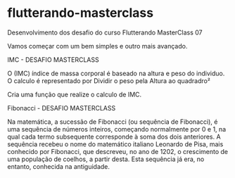 # flutterando-masterclass
Desenvolvimento dos desafio do curso Flutterando MasterClass 07 


Vamos começar com um bem simples e outro mais avançado.

IMC - DESAFIO MASTERCLASS 

O (IMC) índice de massa corporal é baseado na altura e peso do individuo.
O calculo é representado por Dividir o peso pela Altura ao quadradro²

Cria uma função que realize o calculo de IMC.



Fibonacci - DESAFIO MASTERCLASS

Na matemática, a sucessão de Fibonacci (ou sequência de Fibonacci), é uma sequência de números inteiros, começando normalmente por 0 e 1, na qual cada termo subsequente corresponde à soma dos dois anteriores. A sequência recebeu o nome do matemático italiano Leonardo de Pisa, mais conhecido por Fibonacci, que descreveu, no ano de 1202, o crescimento de uma população de coelhos, a partir desta. Esta sequência já era, no entanto, conhecida na antiguidade.
